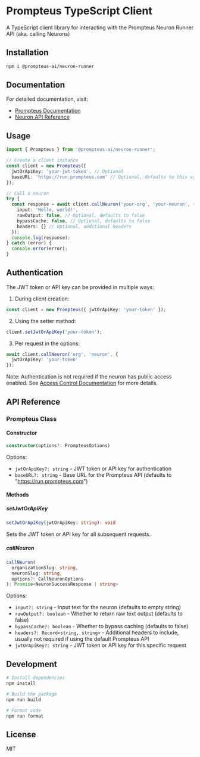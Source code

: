 # Prompteus TypeScript Client

A TypeScript client library for interacting with the Prompteus Neuron Runner API (aka. calling Neurons)

## Installation

```bash
npm i @prompteus-ai/neuron-runner
```

## Documentation

For detailed documentation, visit:
- [Prompteus Documentation](https://docs.prompteus.com)
- [Neuron API Reference](https://docs.prompteus.com/neurons/api)

## Usage

```typescript
import { Prompteus } from '@prompteus-ai/neuron-runner';

// Create a client instance
const client = new Prompteus({
  jwtOrApiKey: 'your-jwt-token', // Optional
  baseURL: 'https://run.prompteus.com' // Optional, defaults to this value
});

// Call a neuron
try {
  const response = await client.callNeuron('your-org', 'your-neuron', {
    input: 'Hello, world!',
    rawOutput: false, // Optional, defaults to false
    bypassCache: false, // Optional, defaults to false
    headers: {} // Optional, additional headers
  });
  console.log(response);
} catch (error) {
  console.error(error);
}
```

## Authentication

The JWT token or API key can be provided in multiple ways:

1. During client creation:
```typescript
const client = new Prompteus({ jwtOrApiKey: 'your-token' });
```

2. Using the setter method:
```typescript
client.setJwtOrApiKey('your-token');
```

3. Per request in the options:
```typescript
await client.callNeuron('org', 'neuron', {
  jwtOrApiKey: 'your-token'
});
```

Note: Authentication is not required if the neuron has public access enabled. See [Access Control Documentation](https://docs.prompteus.com/neurons/settings/access-control) for more details.

## API Reference

### Prompteus Class

#### Constructor

```typescript
constructor(options?: PrompteusOptions)
```

Options:
- `jwtOrApiKey?: string` - JWT token or API key for authentication
- `baseURL?: string` - Base URL for the Prompteus API (defaults to "https://run.prompteus.com")

#### Methods

##### setJwtOrApiKey

```typescript
setJwtOrApiKey(jwtOrApiKey: string): void
```

Sets the JWT token or API key for all subsequent requests.

##### callNeuron

```typescript
callNeuron(
  organizationSlug: string,
  neuronSlug: string,
  options?: CallNeuronOptions
): Promise<NeuronSuccessResponse | string>
```

Options:
- `input?: string` - Input text for the neuron (defaults to empty string)
- `rawOutput?: boolean` - Whether to return raw text output (defaults to false)
- `bypassCache?: boolean` - Whether to bypass caching (defaults to false)
- `headers?: Record<string, string>` - Additional headers to include, usually not required if using the default Prompteus API
- `jwtOrApiKey?: string` - JWT token or API key for this specific request

## Development

```bash
# Install dependencies
npm install

# Build the package
npm run build

# Format code
npm run format
```

## License

MIT